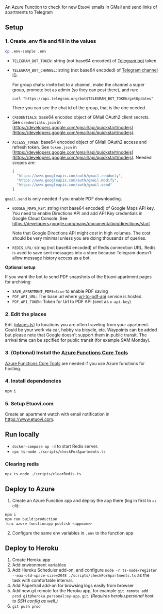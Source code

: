 An Azure Function to check for new Etuovi emails in GMail and send links of apartments to Telegram

## Setup

### 1. Create .env file and fill in the values

```bash
cp .env-sample .env
```

- `TELEGRAM_BOT_TOKEN`: string (not base64 encoded) of [Telegram bot](https://core.telegram.org/bots) token.
- `TELEGRAM_BOT_CHANNEL`: string (not base64 encoded) of [Telegram channel](https://core.telegram.org/bots) ID.

    For group chats: invite bot to a channel, make the channel a super group, promote bot as admin (so they can post there), and run:

    ```
    curl "https://api.telegram.org/bot$TELEGRAM_BOT_TOKEN/getUpdates"
    ```

    There you can see the chat id of the group, that is the one needed.


- `CREDENTIALS`: base64 encoded object of GMail OAuth2 client secrets. See `credentials.json` in [https://developers.google.com/gmail/api/quickstart/nodejs](https://developers.google.com/gmail/api/quickstart/nodejs).

- `ACCESS_TOKEN`: base64 encoded object of GMail OAuth2 access and refresh token. See `token.json` in [https://developers.google.com/gmail/api/quickstart/nodejs](https://developers.google.com/gmail/api/quickstart/nodejs). Needed scopes are:

  ```json
  [
    "https://www.googleapis.com/auth/gmail.readonly",
    "https://www.googleapis.com/auth/gmail.modify",
    "https://www.googleapis.com/auth/gmail.send"
  ]
  ```

`gmail.send` is only needed if you enable PDF downloading.

- `GOOGLE_MAPS_KEY`: string (not base64 encoded) of Google Maps API key. You need to enable Directions API and add API Key credentials in Google Cloud Console. See https://developers.google.com/maps/documentation/directions/start

  Note that Google Directions API might cost in high volumes. The cost should be very minimal unless you are doing thousands of queries.

- `REDIS_URL`: string (not base64 encoded) of Redis connection URL. Redis is used to save sent messages into a store because Telegram doesn't allow message history access as a bot.

**Optional setup**

If you want the bot to send PDF snapshots of the Etuovi apartment pages for archiving:

- `SAVE_APARTMENT_PDFS=true` to enable PDF saving
- `PDF_API_URL`: The base url where [url-to-pdf-api](https://github.com/alvarcarto/url-to-pdf-api) service is hosted.
- `PDF_API_TOKEN`: Token for Url to PDF API (sent as `x-api-key`)


### 2. Edit the places

Edit ([places.ts](CheckForNewApartments/place.ts)) to locations you are often traveling from your apartment. Could be your work via car, hobby via bicycle, etc. Waypoints can be added but please note that Google doesn't support them in public transit. The arrival time can be spcified for public transit (for example 9AM Monday).

### 3. (Optional) Install the [Azure Functions Core Tools](https://github.com/Azure/azure-functions-core-tools)

[Azure Functions Core Tools](https://github.com/Azure/azure-functions-core-tools) are needed if you use Azure functions for hosting.

### 4. Install dependencies

```bash
npm i
```

### 5. Setup Etuovi.com

Create an apartment watch with email notification in https://www.etuovi.com.

## Run locally

* `docker-compose up -d` to start Redis server.
* `npx ts-node ./scripts/checkForApartments.ts`

### Clearing redis

`npx ts-node ./scripts/clearRedis.ts`

## Deploy to Azure

1. Create an Azure Function app and deploy the app there (log in first to `az` cli):

```bash
npm i
npm run build:production
func azure functionapp publish <appname>
```

2. Configure the same env variables in `.env` to the function app


## Deploy to Heroku

1. Create Heroku app
1. Add environment variables
1. Add Heroku Scheduler add-on, and configure `node -r ts-node/register --max-old-space-size=2048 ./scripts/checkForApartments.ts` as the task with comfortable interval.
1. Add Papertrail add-on for browsing logs easily from browser
1. Add new git remote for the Heroku app, for example `git remote add prod git@heroku.personal:my-app.git`. *(Requires heroku.personal host to SSH config as well.)*
1. `git push prod`
